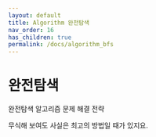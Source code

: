 ```yaml
---
layout: default
title: Algorithm 완전탐색
nav_order: 16
has_children: true
permalink: /docs/algorithm_bfs
---
```



# 완전탐색

완전탐색 알고리즘 문제 해결 전략  

무식해 보여도 사실은 최고의 방법일 때가 있지요.